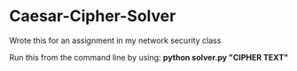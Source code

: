 # Caesar-Cipher-Solver
Wrote this for an assignment in my network security class

Run this from the command line by using: **python solver.py "CIPHER TEXT"**
